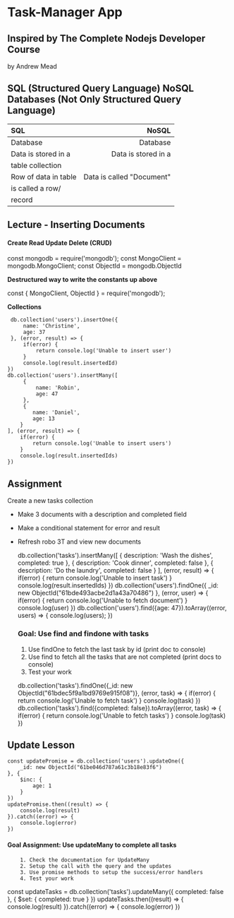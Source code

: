 # Task-Manager App

## Inspired by The Complete Nodejs Developer Course 
by Andrew Mead

## SQL (Structured Query Language)  NoSQL Databases (Not Only Structured Query Language)

|      **SQL**        |       **NoSQL**             |
|:--------------------|----------------------------:|
| Database            | Database                    |
| Data is stored in a | Data is stored in a         |
  table                 collection                  |
| Row of data in table| Data is called "Document"   |
  is called a row/    |                             |                       
| record              |                             |


## Lecture - Inserting Documents

#### Create Read Update Delete (CRUD)

const mongodb = require('mongodb');
const MongoClient = mongodb.MongoClient;
const ObjectId = mongodb.ObjectId

**Destructured way to write the constants up above**

const { MongoClient, ObjectId } = require('mongodb');

**Collections**

     db.collection('users').insertOne({
         name: 'Christine',
         age: 37
     }, (error, result) => {
         if(error) {
             return console.log('Unable to insert user')
         }
         console.log(result.insertedId)
    })
    db.collection('users').insertMany([
         {
             name: 'Robin',
             age: 47
         },
         {
            name: 'Daniel',
            age: 13
        }
    ], (error, result) => {
        if(error) {
            return console.log('Unable to insert users')
        }
        console.log(result.insertedIds)
    })

## Assignment

Create a new tasks collection
- Make 3 documents with a description and completed field
- Make a conditional statement for error and result
- Refresh robo 3T and view new documents

    db.collection('tasks').insertMany([
        {
            description: 'Wash the dishes',
            completed: true
        },
        {
            description: 'Cook dinner',
            completed: false
        },
        {
            description: 'Do the laundry',
            completed: false
        }
    ], (error, result) => {
        if(error) {
            return console.log('Unable to insert task')
        }
        console.log(result.insertedIds)
    })
    db.collection('users').findOne({ _id: new ObjectId("61bde493acbe2d1a43a70486") }, (error, user) => {
        if(error) {
            return console.log('Unable to fetch document')
        }
        console.log(user)
    })
    db.collection('users').find({age: 47}).toArray((error, users) => {
        console.log(users);
    })
    ### Goal: Use find and findone with tasks
    1. Use findOne to fetch the last task by id (print doc to console)
    2. Use find to fetch all the tasks that are not completed (print docs to console)
    3. Test your work

    db.collection('tasks').findOne({_id: new ObjectId("61bdec5f9a1bd9769e915f08")}, (error, task) => {
        if(error) {
            return console.log('Unable to fetch task')
        }
        console.log(task)
    })
    db.collection('tasks').find({completed: false}).toArray((error, task) => {
        if(error) {
            return console.log('Unable to fetch tasks')
        }
        console.log(task)
    })

## Update Lesson

    const updatePromise = db.collection('users').updateOne({
        _id: new ObjectId("61be046d787a61c3b18e83f6")
    }, {
        $inc: {
            age: 1
        }
    })
    updatePromise.then((result) => {
        console.log(result)
    }).catch((error) => {
        console.log(error)
    })

#### Goal Assignment: Use updateMany to complete all tasks
        1. Check the documentation for UpdateMany
        2. Setup the call with the query and the updates
        3. Use promise methods to setup the success/error handlers
        4. Test your work

 const updateTasks = db.collection('tasks').updateMany({
        completed: false
    }, {
        $set: {
            completed: true
        }
    })
    updateTasks.then((result) => {
        console.log(result)
    }).catch((error) => {
        console.log(error)
    })

       